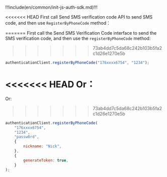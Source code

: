 !!!include(en/common/init-js-auth-sdk.md)!!!

<<<<<<< HEAD
First call Send SMS verification code API to send SMS code, and then use `RegisterByPhoneCode` method：

=======
First call the Send SMS Verification Code interface to send the SMS verification code, and then use the `registerByPhoneCode` method:
>>>>>>> 73ab4dd7c5da68c242b103b5fa2c1d26e1270e5b

```javascript
authenticationClient.registerByPhoneCode("176xxxx6754", "1234");
```

<<<<<<< HEAD
Or：
=======
Or:
>>>>>>> 73ab4dd7c5da68c242b103b5fa2c1d26e1270e5b

```javascript
authenticationClient.registerByPhoneCode(
	"176xxxx6754",
	"1234",
	"passw0rd",
	{
		nickname: "Nick",
	},
	{
		generateToken: true,
	}
);
```
